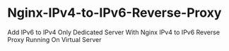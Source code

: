 # Nginx-IPv4-to-IPv6-Reverse-Proxy
Add IPv6 to IPv4 Only Dedicated Server With Nginx IPv4 to IPv6 Reverse Proxy Running On Virtual Server
